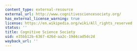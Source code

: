 ```yaml
---
content_type: external-resource
external_url: http://www.cognitivesciencesociety.org/
has_external_license_warning: true
license: https://en.wikipedia.org/wiki/All_rights_reserved
status: ''
title: Cognitive Science Society
uid: e35bb12b-6367-426d-aa2c-19d4cad5dc2d
wayback_url: ''
---
```

